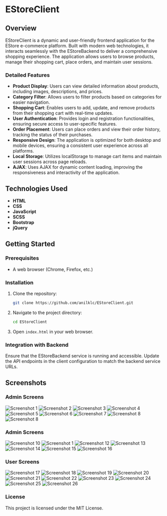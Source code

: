 # EStoreClient

## Overview

EStoreClient is a dynamic and user-friendly frontend application for the EStore e-commerce platform. Built with modern web technologies, it interacts seamlessly with the EStoreBackend to deliver a comprehensive shopping experience. The application allows users to browse products, manage their shopping cart, place orders, and maintain user sessions.

### Detailed Features

- **Product Display**: Users can view detailed information about products, including images, descriptions, and prices.
- **Category Filter**: Allows users to filter products based on categories for easier navigation.
- **Shopping Cart**: Enables users to add, update, and remove products from their shopping cart with real-time updates.
- **User Authentication**: Provides login and registration functionalities, ensuring secure access to user-specific features.
- **Order Placement**: Users can place orders and view their order history, tracking the status of their purchases.
- **Responsive Design**: The application is optimized for both desktop and mobile devices, ensuring a consistent user experience across all platforms.
- **Local Storage**: Utilizes localStorage to manage cart items and maintain user sessions across page reloads.
- **AJAX**: Uses AJAX for dynamic content loading, improving the responsiveness and interactivity of the application.

## Technologies Used

- **HTML**
- **CSS**
- **JavaScript**
- **SCSS**
- **Bootstrap**
- **jQuery**

## Getting Started

### Prerequisites

- A web browser (Chrome, Firefox, etc.)

### Installation

1. Clone the repository:
    ```sh
    git clone https://github.com/anilklc/EStoreClient.git
    ```
2. Navigate to the project directory:
    ```sh
    cd EStoreClient
    ```
3. Open `index.html` in your web browser.

### Integration with Backend

Ensure that the EStoreBackend service is running and accessible. Update the API endpoints in the client configuration to match the backend service URLs.

## Screenshots


### Admin Screens
![Screenshot 1](Screenshots/1.png)
![Screenshot 2](Screenshots/2.png)
![Screenshot 3](Screenshots/3.png)
![Screenshot 4](Screenshots/4.png)
![Screenshot 5](Screenshots/5.png)
![Screenshot 6](Screenshots/6.png)
![Screenshot 7](Screenshots/7.png)
![Screenshot 8](Screenshots/8.png)
![Screenshot 8](Screenshots/9.png)


### Admin Screens

![Screenshot 10](Screenshots/10.png)
![Screenshot 1](Screenshots/11.png)
![Screenshot 12](Screenshots/12.png)
![Screenshot 13](Screenshots/13.png)
![Screenshot 14](Screenshots/14.png)
![Screenshot 15](Screenshots/15.png)
![Screenshot 16](Screenshots/16.png)

### User Screens

![Screenshot 17](Screenshots/17.png)
![Screenshot 18](Screenshots/18.png)
![Screenshot 19](Screenshots/19.png)
![Screenshot 20](Screenshots/20.png)
![Screenshot 21](Screenshots/21.png)
![Screenshot 22](Screenshots/22.png)
![Screenshot 23](Screenshots/23.png)
![Screenshot 24](Screenshots/24.png)
![Screenshot 25](Screenshots/25.png)
![Screenshot 26](Screenshots/26.png)

### License

This project is licensed under the MIT License.
